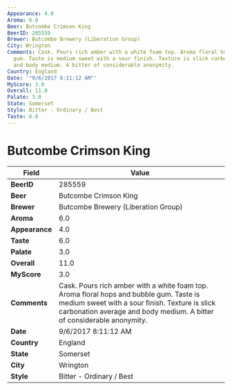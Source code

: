 ```yaml
---
Appearance: 4.0
Aroma: 6.0
Beer: Butcombe Crimson King
BeerID: 285559
Brewer: Butcombe Brewery (Liberation Group)
City: Wrington
Comments: Cask. Pours rich amber with a white foam top. Aroma floral hops and bubble
  gum. Taste is medium sweet with a sour finish. Texture is slick carbonation average
  and body medium. A bitter of considerable anonymity.
Country: England
Date: '"9/6/2017 8:11:12 AM"'
MyScore: 3.0
Overall: 11.0
Palate: 3.0
State: Somerset
Style: Bitter - Ordinary / Best
Taste: 6.0
---
```


# Butcombe Crimson King

| Field         | Value |
|---------------|-------|
| **BeerID** | 285559 |
| **Beer** | Butcombe Crimson King |
| **Brewer** | Butcombe Brewery (Liberation Group) |
| **Aroma** | 6.0 |
| **Appearance** | 4.0 |
| **Taste** | 6.0 |
| **Palate** | 3.0 |
| **Overall** | 11.0 |
| **MyScore** | 3.0 |
| **Comments** | Cask. Pours rich amber with a white foam top. Aroma floral hops and bubble gum. Taste is medium sweet with a sour finish. Texture is slick carbonation average and body medium. A bitter of considerable anonymity. |
| **Date** | 9/6/2017 8:11:12 AM |
| **Country** | England |
| **State** | Somerset |
| **City** | Wrington |
| **Style** | Bitter - Ordinary / Best |

